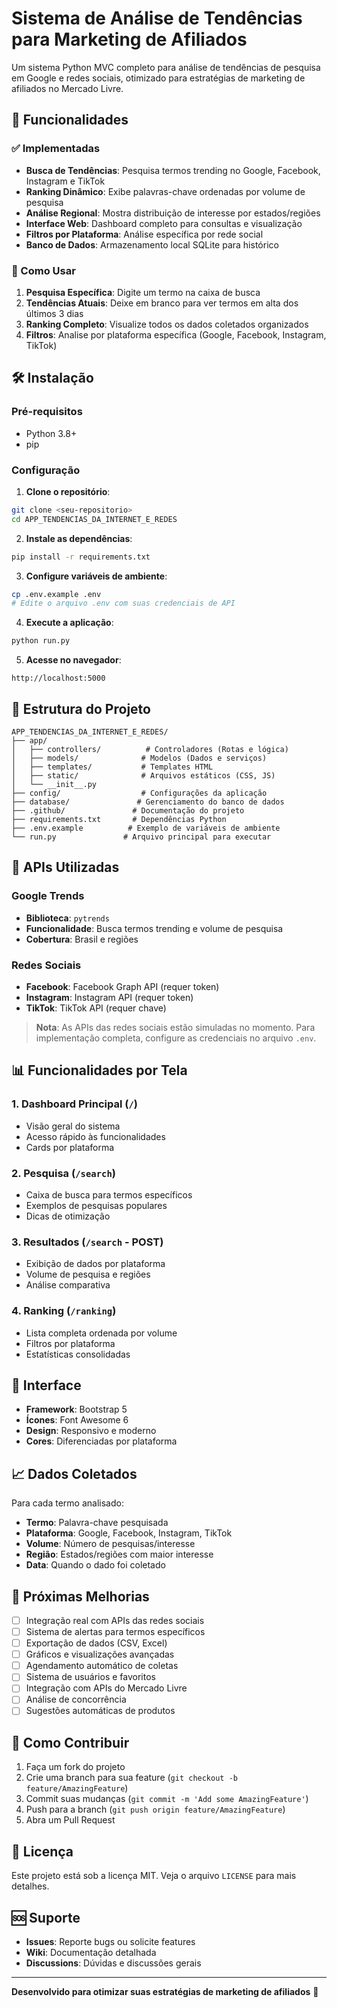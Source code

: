 # Sistema de Análise de Tendências para Marketing de Afiliados

Um sistema Python MVC completo para análise de tendências de pesquisa em Google e redes sociais, otimizado para estratégias de marketing de afiliados no Mercado Livre.

## 🎯 Funcionalidades

### ✅ Implementadas
- **Busca de Tendências**: Pesquisa termos trending no Google, Facebook, Instagram e TikTok
- **Ranking Dinâmico**: Exibe palavras-chave ordenadas por volume de pesquisa
- **Análise Regional**: Mostra distribuição de interesse por estados/regiões
- **Interface Web**: Dashboard completo para consultas e visualização
- **Filtros por Plataforma**: Análise específica por rede social
- **Banco de Dados**: Armazenamento local SQLite para histórico

### 🚀 Como Usar

1. **Pesquisa Específica**: Digite um termo na caixa de busca
2. **Tendências Atuais**: Deixe em branco para ver termos em alta dos últimos 3 dias
3. **Ranking Completo**: Visualize todos os dados coletados organizados
4. **Filtros**: Analise por plataforma específica (Google, Facebook, Instagram, TikTok)

## 🛠️ Instalação

### Pré-requisitos
- Python 3.8+
- pip

### Configuração

1. **Clone o repositório**:
```bash
git clone <seu-repositorio>
cd APP_TENDENCIAS_DA_INTERNET_E_REDES
```

2. **Instale as dependências**:
```bash
pip install -r requirements.txt
```

3. **Configure variáveis de ambiente**:
```bash
cp .env.example .env
# Edite o arquivo .env com suas credenciais de API
```

4. **Execute a aplicação**:
```bash
python run.py
```

5. **Acesse no navegador**:
```
http://localhost:5000
```

## 📁 Estrutura do Projeto

```
APP_TENDENCIAS_DA_INTERNET_E_REDES/
├── app/
│   ├── controllers/          # Controladores (Rotas e lógica)
│   ├── models/              # Modelos (Dados e serviços)
│   ├── templates/           # Templates HTML
│   ├── static/              # Arquivos estáticos (CSS, JS)
│   └── __init__.py
├── config/                  # Configurações da aplicação
├── database/               # Gerenciamento do banco de dados
├── .github/               # Documentação do projeto
├── requirements.txt       # Dependências Python
├── .env.example          # Exemplo de variáveis de ambiente
└── run.py               # Arquivo principal para executar
```

## 🔧 APIs Utilizadas

### Google Trends
- **Biblioteca**: `pytrends`
- **Funcionalidade**: Busca termos trending e volume de pesquisa
- **Cobertura**: Brasil e regiões

### Redes Sociais
- **Facebook**: Facebook Graph API (requer token)
- **Instagram**: Instagram API (requer token)
- **TikTok**: TikTok API (requer chave)

> **Nota**: As APIs das redes sociais estão simuladas no momento. Para implementação completa, configure as credenciais no arquivo `.env`.

## 📊 Funcionalidades por Tela

### 1. Dashboard Principal (`/`)
- Visão geral do sistema
- Acesso rápido às funcionalidades
- Cards por plataforma

### 2. Pesquisa (`/search`)
- Caixa de busca para termos específicos
- Exemplos de pesquisas populares
- Dicas de otimização

### 3. Resultados (`/search` - POST)
- Exibição de dados por plataforma
- Volume de pesquisa e regiões
- Análise comparativa

### 4. Ranking (`/ranking`)
- Lista completa ordenada por volume
- Filtros por plataforma
- Estatísticas consolidadas

## 🎨 Interface

- **Framework**: Bootstrap 5
- **Ícones**: Font Awesome 6
- **Design**: Responsivo e moderno
- **Cores**: Diferenciadas por plataforma

## 📈 Dados Coletados

Para cada termo analisado:
- **Termo**: Palavra-chave pesquisada
- **Plataforma**: Google, Facebook, Instagram, TikTok
- **Volume**: Número de pesquisas/interesse
- **Região**: Estados/regiões com maior interesse
- **Data**: Quando o dado foi coletado

## 🚀 Próximas Melhorias

- [ ] Integração real com APIs das redes sociais
- [ ] Sistema de alertas para termos específicos
- [ ] Exportação de dados (CSV, Excel)
- [ ] Gráficos e visualizações avançadas
- [ ] Agendamento automático de coletas
- [ ] Sistema de usuários e favoritos
- [ ] Integração com APIs do Mercado Livre
- [ ] Análise de concorrência
- [ ] Sugestões automáticas de produtos

## 🤝 Como Contribuir

1. Faça um fork do projeto
2. Crie uma branch para sua feature (`git checkout -b feature/AmazingFeature`)
3. Commit suas mudanças (`git commit -m 'Add some AmazingFeature'`)
4. Push para a branch (`git push origin feature/AmazingFeature`)
5. Abra um Pull Request

## 📝 Licença

Este projeto está sob a licença MIT. Veja o arquivo `LICENSE` para mais detalhes.

## 🆘 Suporte

- **Issues**: Reporte bugs ou solicite features
- **Wiki**: Documentação detalhada
- **Discussions**: Dúvidas e discussões gerais

---

**Desenvolvido para otimizar suas estratégias de marketing de afiliados** 🎯